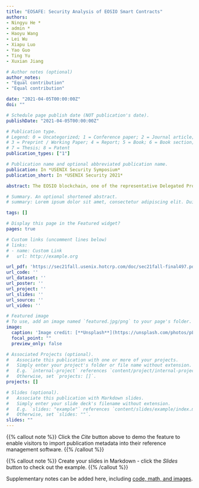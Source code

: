 ```yaml
---
title: "EOSAFE: Security Analysis of EOSIO Smart Contracts"
authors:
- Ningyu He *
- admin *
- Haoyu Wang
- Lei Wu
- Xiapu Luo
- Yao Guo
- Ting Yu
- Xuxian Jiang

# Author notes (optional)
author_notes:
- "Equal contribution"
- "Equal contribution"

date: "2021-04-05T00:00:00Z"
doi: ""

# Schedule page publish date (NOT publication's date).
publishDate: "2021-04-05T00:00:00Z"

# Publication type.
# Legend: 0 = Uncategorized; 1 = Conference paper; 2 = Journal article;
# 3 = Preprint / Working Paper; 4 = Report; 5 = Book; 6 = Book section;
# 7 = Thesis; 8 = Patent
publication_types: ["1"]

# Publication name and optional abbreviated publication name.
publication: In *USENIX Security Symposium*
publication_short: In *USENIX Security 2021*

abstract: The EOSIO blockchain, one of the representative Delegated Proof-of-Stake (DPoS) blockchain platforms, has grown rapidly recently. Meanwhile, a number of vulnerabilities and high-profile attacks against top EOSIO DApps and their smart contracts have also been discovered and observed in the wild, resulting in serious financial damages. Most of the EOSIO smart contracts are not open-sourced and typically compiled to WebAssembly (Wasm) bytecode, thus making it challenging to analyze and detect the presence of possible vulnerabilities. In this paper, we propose EOSAFE, the first static analysis framework that can be used to automatically detect vulnerabilities in EOSIO smart contracts at the bytecode level. Our framework includes a practical symbolic execution engine for Wasm, a customized library emulator for EOSIO smart contracts, and four heuristic-driven detectors to identify the presence of the four most popular vulnerabilities in EOSIO smart contracts. Experiments have shown that EOSAFE achieves promising results in detecting vulnerabilities, with an F1-measure of 98%. We have applied EOSAFE to all active 53,666 smart contracts in the ecosystem (as of November 15, 2019). Our results show that over 25% of the smart contracts are labeled vulnerable. We further analyze possible exploitation attempts on these vulnerable smart contracts and identify 48 in-the-wild attacks (27 of them have been confirmed by DApp developers), which have resulted in financial loss of at least 1.7 million USD.

# Summary. An optional shortened abstract.
# summary: Lorem ipsum dolor sit amet, consectetur adipiscing elit. Duis posuere tellus ac convallis placerat. Proin tincidunt magna sed ex sollicitudin condimentum.

tags: []

# Display this page in the Featured widget?
pages: true

# Custom links (uncomment lines below)
# links:
# - name: Custom Link
#   url: http://example.org

url_pdf: 'https://sec21fall.usenix.hotcrp.com/doc/sec21fall-final497.pdf'
url_code: ''
url_dataset: ''
url_poster: ''
url_project: ''
url_slides: ''
url_source: ''
url_video: ''

# Featured image
# To use, add an image named `featured.jpg/png` to your page's folder. 
image:
  caption: 'Image credit: [**Unsplash**](https://unsplash.com/photos/pLCdAaMFLTE)'
  focal_point: ""
  preview_only: false

# Associated Projects (optional).
#   Associate this publication with one or more of your projects.
#   Simply enter your project's folder or file name without extension.
#   E.g. `internal-project` references `content/project/internal-project/index.md`.
#   Otherwise, set `projects: []`.
projects: []

# Slides (optional).
#   Associate this publication with Markdown slides.
#   Simply enter your slide deck's filename without extension.
#   E.g. `slides: "example"` references `content/slides/example/index.md`.
#   Otherwise, set `slides: ""`.
slides: ""
---
```


{{% callout note %}}
Click the *Cite* button above to demo the feature to enable visitors to import publication metadata into their reference management software.
{{% /callout %}}

{{% callout note %}}
Create your slides in Markdown - click the *Slides* button to check out the example.
{{% /callout %}}

Supplementary notes can be added here, including [code, math, and images](https://wowchemy.com/docs/writing-markdown-latex/).
